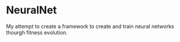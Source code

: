 # NeuralNet
 My attempt to create a framework to create and train neural networks thourgh fitness evolution.
